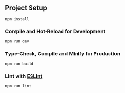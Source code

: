 <!--
 * @Author: Y.G
 * @Date: 2024-10-11 11:34:35
 * @LastEditTime: 2024-10-11 17:48:48
 * @LastEditors: your name
 * @Description: 
 * @FilePath: \MiKaPo-main\README.md
 * this is a custom string
-->

## Project Setup

```sh
npm install
```

### Compile and Hot-Reload for Development

```sh
npm run dev
```

### Type-Check, Compile and Minify for Production

```sh
npm run build
```

### Lint with [ESLint](https://eslint.org/)

```sh
npm run lint
```
